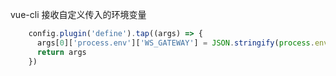 vue-cli 接收自定义传入的环境变量
```js
    config.plugin('define').tap((args) => {
      args[0]['process.env']['WS_GATEWAY'] = JSON.stringify(process.env.WS_GATEWAY)
      return args
    })
```